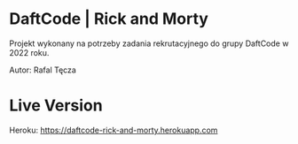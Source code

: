 # DaftCode | Rick and Morty

Projekt wykonany na potrzeby zadania rekrutacyjnego do grupy DaftCode w 2022 roku.

Autor: Rafal Tęcza

# Live Version
Heroku: https://daftcode-rick-and-morty.herokuapp.com
